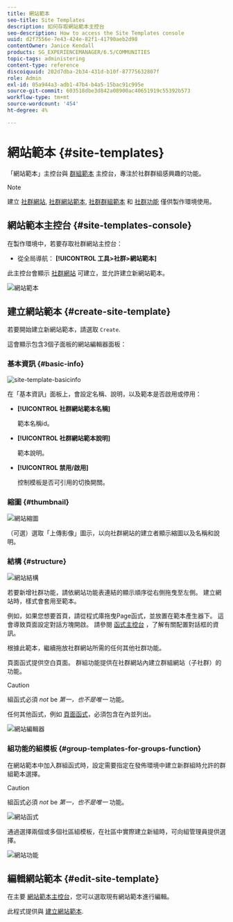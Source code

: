 ```yaml
---
title: 網站範本
seo-title: Site Templates
description: 如何存取網站範本主控台
seo-description: How to access the Site Templates console
uuid: d2f7556e-7e43-424e-82f1-41790aeb2d98
contentOwner: Janice Kendall
products: SG_EXPERIENCEMANAGER/6.5/COMMUNITIES
topic-tags: administering
content-type: reference
discoiquuid: 202d7dba-2b34-431d-b10f-87775632807f
role: Admin
exl-id: 05a944a3-adb1-47b4-b4a5-15bac91c995e
source-git-commit: 603518dbe3d842a08900ac40651919c55392b573
workflow-type: tm+mt
source-wordcount: '454'
ht-degree: 4%

---
```


# 網站範本 {#site-templates}

「網站範本」主控台與 [群組範本](tools-groups.md) 主控台，專注於社群群組感興趣的功能。

>[!NOTE]
>
>建立 [社群網站](sites-console.md), [社群網站範本](sites.md), [社群群組範本](tools-groups.md) 和 [社群功能](functions.md) 僅供製作環境使用。

## 網站範本主控台 {#site-templates-console}

在製作環境中，若要存取社群網站主控台：

* 從全局導航： **[!UICONTROL 工具>社群>網站範本]**

此主控台會顯示 [社群網站](sites-console.md) 可建立，並允許建立新網站範本。

![網站範本](assets/site-template.png)

## 建立網站範本 {#create-site-template}

若要開始建立新網站範本，請選取 `Create`.

這會顯示包含3個子面板的網站編輯器面板：

### 基本資訊 {#basic-info}

![site-template-basicinfo](assets/site-template-basicinfo.png)

在「基本資訊」面板上，會設定名稱、說明，以及範本是否啟用或停用：

* **[!UICONTROL 社群網站範本名稱]**

   範本名稱id。

* **[!UICONTROL 社群網站範本說明]**

   範本說明。

* **[!UICONTROL 禁用/啟用]**

   控制模板是否可引用的切換開關。

### 縮圖 {#thumbnail}

![網站縮圖](assets/site-thumbnail.png)

（可選）選取「上傳影像」圖示，以向社群網站的建立者顯示縮圖以及名稱和說明。

### 結構 {#structure}

![網站結構](assets/site-structure.png)

若要新增社群功能，請依網站功能表連結的顯示順序從右側拖曳至左側。 建立網站時，樣式會套用至範本。

例如，如果您想要首頁，請從程式庫拖曳Page函式，並放置在範本產生器下。 這會導致頁面設定對話方塊開啟。 請參閱 [函式主控台](functions.md) ，了解有關配置對話框的資訊。

根據此範本，繼續拖放社群網站所需的任何其他社群功能。

頁面函式提供空白頁面。 群組功能提供在社群網站內建立群組網站（子社群）的功能。

>[!CAUTION]
>
>組函式必須 *not* be *第一，也不是唯一* 功能。
>
>任何其他函式，例如 [頁面函式](functions.md#page-function)，必須包含在內並列出。

![網站編輯器](assets/site-editor.png)

### 組功能的組模板 {#group-templates-for-groups-function}

在網站範本中加入群組函式時，設定需要指定在發佈環境中建立新群組時允許的群組範本選擇。

>[!CAUTION]
>
>組函式必須 *not* be *第一，也不是唯一* 功能。

![網站函式](assets/site-functions.png)

通過選擇兩個或多個社區組模板，在社區中實際建立新組時，可向組管理員提供選擇。

![網站功能](assets/site-functions1.png)

## 編輯網站範本 {#edit-site-template}

在主要 [網站範本主控台](#site-templates-console)，您可以選取現有網站範本進行編輯。

此程式提供與 [建立網站範本](#create-site-template).
